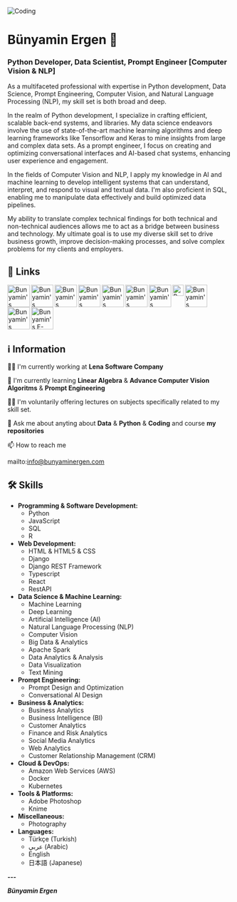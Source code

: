 ![Coding](https://github.com/bunyaminergen/bunyaminergen/blob/ef88835ff47f90ab7e7cd7c6d3192b8520b776df/img/coding.gif)

# Bünyamin Ergen 👋 
### Python Developer, Data Scientist, Prompt Engineer [Computer Vision & NLP]

As a multifaceted professional with expertise in Python development, Data Science, Prompt Engineering, Computer Vision, and Natural Language Processing (NLP), my skill set is both broad and deep.

In the realm of Python development, I specialize in crafting efficient, scalable back-end systems, and libraries. My data science endeavors involve the use of state-of-the-art machine learning algorithms and deep learning frameworks like Tensorflow and Keras to mine insights from large and complex data sets. As a prompt engineer, I focus on creating and optimizing conversational interfaces and AI-based chat systems, enhancing user experience and engagement.

In the fields of Computer Vision and NLP, I apply my knowledge in AI and machine learning to develop intelligent systems that can understand, interpret, and respond to visual and textual data. I'm also proficient in SQL, enabling me to manipulate data effectively and build optimized data pipelines.

My ability to translate complex technical findings for both technical and non-technical audiences allows me to act as a bridge between business and technology. My ultimate goal is to use my diverse skill set to drive business growth, improve decision-making processes, and solve complex problems for my clients and employers.

## 🔗 Links
<div>
<a href="https://www.linkedin.com/in/bunyaminergen/">
  <img align="left" alt="Bunyamin's Linkedin" width="50px" src="https://raw.githubusercontent.com/bunyaminergen/bunyaminergen/master/icons/linkedin.svg" />
</a>

<a href="https://bunyaminergen.com/">
  <img align="left" alt="Bunyamin's Website" width="50px" src="https://raw.githubusercontent.com/bunyaminergen/bunyaminergen/master/icons/window.svg" />
</a>

<a href="https://www.instagram.com/bunyaminergen/">
  <img align="left" alt="Bunyamin's Instagram" width="50px" src="https://raw.githubusercontent.com/bunyaminergen/bunyaminergen/master/icons/instagram.svg" />
 
 </a>
<a href="https://discord.gg/236223041086947338">
  <img align="left" alt="Bunyamin's Discord" width="50px" src="https://raw.githubusercontent.com/bunyaminergen/bunyaminergen/master/icons/discord.svg" />
</a>
<a href="https://twitter.com/bunyaminnergen">
  <img align="left" alt="Bunyamin's Twitter | Twitter" width="50px" src="https://raw.githubusercontent.com/bunyaminergen/bunyaminergen/master/icons/x-twitter.svg" />
</a>

<a href="https://bunyaminergen.github.io/">
  <img align="left" alt="Bunyamin's Portfolio" width="50px" src="https://raw.githubusercontent.com/bunyaminergen/bunyaminergen/master/icons/github.svg" />
</a>

<a href="https://medium.com/@bunyaminergen">
  <img align="left" alt="Bunyamin's Medium" width="50px" src="https://raw.githubusercontent.com/bunyaminergen/bunyaminergen/master/icons/medium.svg"/>
</a>

<a href="https://www.kaggle.com/bunyaminergen">
  <img align="left" alt="Bunyamin's Kaggle" width="25px" src="https://raw.githubusercontent.com/bunyaminergen/bunyaminergen/master/icons/kaggle.svg"/>
</a>

<a href="https://www.youtube.com/bunyaminergen">
  <img align="left" alt="Bunyamin's Youtube" width="50px" src="https://raw.githubusercontent.com/bunyaminergen/bunyaminergen/master/icons/youtube.svg" />
</a>

<a href="https://www.facebook.com/bunyaminnergen">
  <img align="left" alt="Bunyamin's Facebook" width="50px" src="https://raw.githubusercontent.com/bunyaminergen/bunyaminergen/master/icons/facebook.svg" />
</a>

<a href="mailto:info@bunyaminergen.com">
  <img align="left" alt="Bunyamin's E-Mail" width="50px" src="https://raw.githubusercontent.com/bunyaminergen/bunyaminergen/master/icons/envelope.svg" />
</a>

</div>

<br style="clear:both"/>



## ℹ Information

👩‍💻 I'm currently working at **Lena Software Company**

🧠 I'm currently learning **Linear Algebra** &  **Advance Computer Vision Algoritms** & **Prompt Engineering**

👨‍🏫 I'm voluntarily offering lectures on subjects specifically related to my skill set.

💬 Ask me about anyting about **Data** & **Python** & **Coding** and course **my repositories**

📫 How to reach me

mailto:info@bunyaminergen.com

## 🛠 Skills

- **Programming & Software Development:**
  - Python
  - JavaScript
  - SQL
  - R
- **Web Development:**
  - HTML & HTML5 & CSS
  - Django
  - Django REST Framework
  - Typescript
  - React
  - RestAPI
- **Data Science & Machine Learning:**
  - Machine Learning
  - Deep Learning
  - Artificial Intelligence (AI)
  - Natural Language Processing (NLP)
  - Computer Vision
  - Big Data & Analytics
  - Apache Spark
  - Data Analytics & Analysis
  - Data Visualization
  - Text Mining
- **Prompt Engineering:**
  - Prompt Design and Optimization
  - Conversational AI Design
- **Business & Analytics:**
   - Business Analytics
   - Business Intelligence (BI)
   - Customer Analytics
   - Finance and Risk Analytics
   - Social Media Analytics
   - Web Analytics
   - Customer Relationship Management (CRM)
- **Cloud & DevOps:**
   - Amazon Web Services (AWS)
   - Docker
   - Kubernetes
- **Tools & Platforms:**
   - Adobe Photoshop
   - Knime
- **Miscellaneous:**
   - Photography
- **Languages:**
  - Türkçe (Turkish)
  - عربي (Arabic)
  - English
  - 日本語 (Japanese)

**---**

**_Bünyamin Ergen_**
